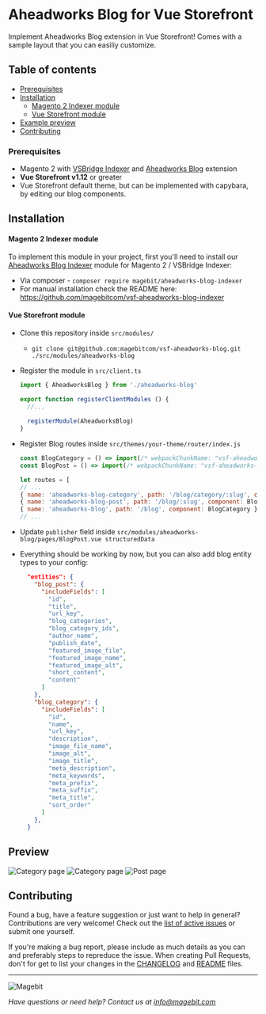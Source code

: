 # Aheadworks Blog for Vue Storefront
Implement Aheadworks Blog extension in Vue Storefront! Comes with a sample layout that you can easiliy customize.

## Table of contents
* [Prerequisites](#prerequisites)
* [Installation](#installation)
  * [Magento 2 Indexer module](#magento-2-indexer-module)
  * [Vue Storefront module](#vue-storefront-module)
* [Example preview](#preview)
* [Contributing](#contributing)
  
### Prerequisites
* Magento 2 with [VSBridge Indexer](https://github.com/DivanteLtd/magento2-vsbridge-indexer) and [Aheadworks Blog](https://ecommerce.aheadworks.com/magento-2-extensions/blog) extension
* **Vue Storefront v1.12** or greater
* Vue Storefront default theme, but can be implemented with capybara, by editing our blog components.
  
## Installation

#### Magento 2 Indexer module
To implement this module in your project, first you'll need to install our [Aheadworks Blog Indexer](https://github.com/magebitcom/vsf-aheadworks-blog-indexer) module for Magento 2 / VSBridge Indexer:
  * Via composer - `composer require magebit/aheadworks-blog-indexer`
  * For manual installation check the README here: https://github.com/magebitcom/vsf-aheadworks-blog-indexer
  
#### Vue Storefront module
  * Clone this repository inside `src/modules/`
    * `git clone git@github.com:magebitcom/vsf-aheadworks-blog.git ./src/modules/aheadworks-blog`
  * Register the module in `src/client.ts`
    ```js
    import { AheadworksBlog } from './aheadworks-blog'
    
    export function registerClientModules () {
      //...
      
      registerModule(AheadworksBlog)
    }

    ```
  * Register Blog routes inside `src/themes/your-theme/router/index.js` 
    ```js
    const BlogCategory = () => import(/* webpackChunkName: "vsf-aheadworks-blog-category" */ 'src/modules/aheadworks-blog/pages/BlogCategory.vue')
    const BlogPost = () => import(/* webpackChunkName: "vsf-aheadworks-blog-post" */ 'src/modules/aheadworks-blog/pages/BlogPost.vue')
    
    let routes = [
    // ...
    { name: 'aheadworks-blog-category', path: '/blog/category/:slug', component: BlogCategory },
    { name: 'aheadworks-blog-post', path: '/blog/:slug', component: BlogPost },
    { name: 'aheadworks-blog', path: '/blog', component: BlogCategory },
    // ...
    ```
  
  * Update `publisher` field inside `src/modules/aheadworks-blog/pages/BlogPost.vue structuredData`
  * Everything should be working by now, but you can also add blog entity types to your config:
    ```json
      "entities": {
        "blog_post": {
          "includeFields": [
            "id",
            "title",
            "url_key",
            "blog_categories",
            "blog_category_ids",
            "author_name",
            "publish_date",
            "featured_image_file",
            "featured_image_name",
            "featured_image_alt",
            "short_content",
            "content"
          ]
        },
        "blog_category": {
          "includeFields": [
            "id",
            "name",
            "url_key",
            "description",
            "image_file_name",
            "image_alt",
            "image_title",
            "meta_description",
            "meta_keywords",
            "meta_prefix",
            "meta_suffix",
            "meta_title",
            "sort_order"
          ]
        },
      }
    ```
## Preview
![Category page](https://i.imgur.com/pxyoGyy.png)
![Category page](https://i.imgur.com/cEh6juA.png)
![Post page](https://i.imgur.com/CtWYApJ.png)

## Contributing
Found a bug, have a feature suggestion or just want to help in general?
Contributions are very welcome! Check out the [list of active issues](https://github.com/magebitcom/vsf-aheadworks-blog/issues) or submit one yourself.

If you're making a bug report, please include as much details as you can and preferably steps to repreduce the issue.
When creating Pull Requests, don't for get to list your changes in the [CHANGELOG](/CHANGELOG.md) and [README](/README.md) files.

---

![Magebit](https://magebit.com/img/magebit-logo-2x.png)

*Have questions or need help? Contact us at info@magebit.com*

